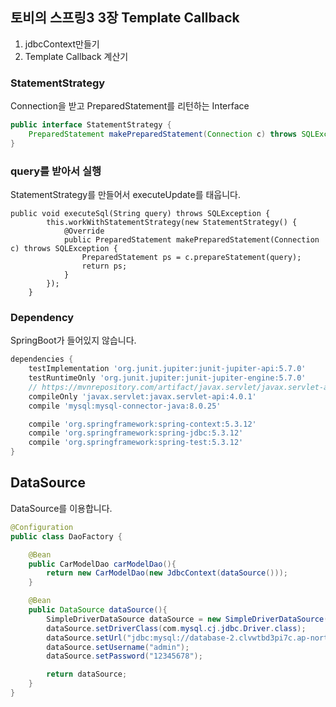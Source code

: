 ## 토비의 스프링3 3장 Template Callback

1. jdbcContext만들기
2. Template Callback 계산기


### StatementStrategy

Connection을 받고 PreparedStatement를 리턴하는 Interface

```java
public interface StatementStrategy {
    PreparedStatement makePreparedStatement(Connection c) throws SQLException;
}
```

### query를 받아서 실행

StatementStrategy를 만들어서 executeUpdate를 태웁니다.

```
public void executeSql(String query) throws SQLException {
        this.workWithStatementStrategy(new StatementStrategy() {
            @Override
            public PreparedStatement makePreparedStatement(Connection c) throws SQLException {
                PreparedStatement ps = c.prepareStatement(query);
                return ps;
            }
        });
    }
```


### Dependency

SpringBoot가 들어있지 않습니다.

```.gradle
dependencies {
    testImplementation 'org.junit.jupiter:junit-jupiter-api:5.7.0'
    testRuntimeOnly 'org.junit.jupiter:junit-jupiter-engine:5.7.0'
    // https://mvnrepository.com/artifact/javax.servlet/javax.servlet-api
    compileOnly 'javax.servlet:javax.servlet-api:4.0.1'
    compile 'mysql:mysql-connector-java:8.0.25'

    compile 'org.springframework:spring-context:5.3.12'
    compile 'org.springframework:spring-jdbc:5.3.12'
    compile 'org.springframework:spring-test:5.3.12'
}
```


## DataSource

DataSource를 이용합니다.

```java
@Configuration
public class DaoFactory {

    @Bean
    public CarModelDao carModelDao(){
        return new CarModelDao(new JdbcContext(dataSource()));
    }

    @Bean
    public DataSource dataSource(){
        SimpleDriverDataSource dataSource = new SimpleDriverDataSource();
        dataSource.setDriverClass(com.mysql.cj.jdbc.Driver.class);
        dataSource.setUrl("jdbc:mysql://database-2.clvwtbd3pi7c.ap-northeast-2.rds.amazonaws.com/bmwgs");
        dataSource.setUsername("admin");
        dataSource.setPassword("12345678");

        return dataSource;
    }
}
```
